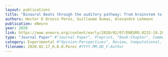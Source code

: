 ```yaml
---
layout: publications
title: "Binaural Beats through the auditory pathway: from brainstem to connectivity patterns"
authors: Hector D Orozco Perez, Guillaume Dumas, Alexandre Lehmann
publication: eNeuro
year: 2020
link: https://www.eneuro.org/content/early/2020/02/07/ENEURO.0232-19.2020
type: "Journal Paper" #"Journal Paper", Preprint, "Book:Chapter", Comment
category: Experimental #"Opinion:Perspectives", Review, Computational, Social Cognitive and Affective Neuroscience, Experimental
filename: 2020.02.17_H.D.O.Perez #YYYY.MM.DD_F.Author
---
```

